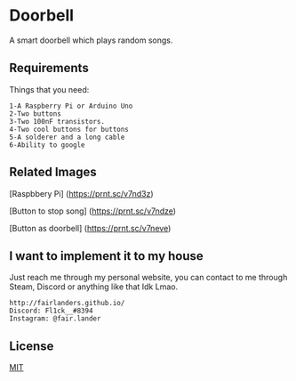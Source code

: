 # Doorbell
A smart doorbell which plays random songs.

## Requirements

Things that you need:

```
1-A Raspberry Pi or Arduino Uno
2-Two buttons
3-Two 100nF transistors.
4-Two cool buttons for buttons
5-A solderer and a long cable
6-Ability to google
```

## Related Images


[Raspbbery Pi]
(https://prnt.sc/v7nd3z)

[Button to stop song]
(https://prnt.sc/v7ndze)

[Button as doorbell]
(https://prnt.sc/v7neve)


## I want to implement it to my house

Just reach me through my personal website, you can contact to me through Steam, Discord or anything like that Idk Lmao.

```
http://fairlanders.github.io/
Discord: Fl1ck__#8394
Instagram: @fair.lander
```

## License
[MIT](https://choosealicense.com/licenses/mit/)
